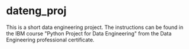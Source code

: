 # dateng_proj
This is a short data engineering project. The instructions can be found in the IBM course "Python Project for Data Engineering" from the Data Engineering professional certificate.
